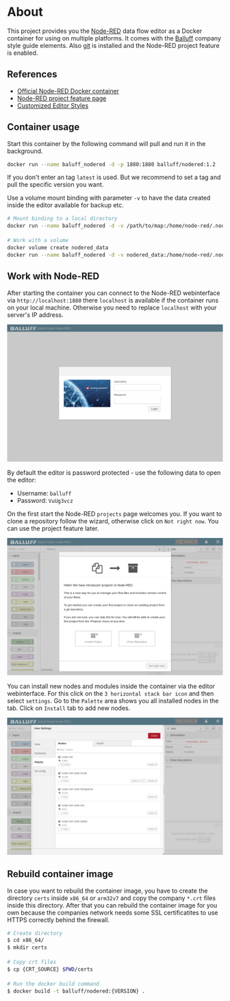 # About

This project provides you the [Node-RED](https://nodered.org/) data flow editor as a Docker container for using on multiple platforms.
It comes with the [Balluff](https://www.balluff.com) company style guide elements.
Also [git](https://git-scm.com/) is installed and the Node-RED project feature is enabled.

## References

- [Official Node-RED Docker container](https://github.com/node-red/node-red-docker)
- [Node-RED project feature page](https://nodered.org/docs/user-guide/projects/)
- [Customized Editor Styles](https://nodered.org/docs/configuration)

## Container usage

Start this container by the following command will pull and run it in the background.

```sh
docker run --name baluff_nodered -d -p 1880:1880 balluff/nodered:1.2
```

If you don't enter an tag `latest` is used. But we recommend to set a tag and pull the specific version you want.

Use a volume mount binding with parameter `-v` to have the data created inside the editor available for backup etc.

```sh
# Mount binding to a local directory
docker run --name baluff_nodered -d -v /path/to/map:/home/node-red/.node-red -p 1880:1880 balluff/nodered:1.2

# Work with a volume
docker volume create nodered_data
docker run --name baluff_nodered -d -v nodered_data:/home/node-red/.node-red -p 1880:1880 balluff/nodered:1.2
```

## Work with Node-RED

After starting the container you can connect to the Node-RED webinterface via `http://localhost:1880` there `localhost` is available if the container runs on your local machine.
Otherwise you need to replace `localhost` with your server's IP address.

![Node-RED start page](https://raw.githubusercontent.com/Balluff/docker-nodered/master/screens/nodered_start.png)

By default the editor is password protected - use the following data to open the editor:

- Username: `balluff`
- Password: `VuUg3vcz`

On the first start the Node-RED `projects` page welcomes you. If you want to clone a repository follow the wizard, otherwise click on `Not right now`.
You can use the project feature later.

![Node-RED project wizard](https://raw.githubusercontent.com/Balluff/docker-nodered/master/screens/nodered_project_wizard.png)

You can install new nodes and modules inside the container via the editor webinterface.
For this click on the `3 horizontal stack bar icon` and then select `settings`. Go to the `Palette` area shows you all installed nodes in the tab.
Click on `Install` tab to add new nodes.

![Node-RED settings palette](https://raw.githubusercontent.com/Balluff/docker-nodered/master/screens/nodered_settings_palette.png)

## Rebuild container image

In case you want to rebuild the container image, you have to create the directory `certs` inside `x86_64` or `arm32v7` and copy the company `*.crt` files inside this directory. After that you can rebuild the container image for you own because the companies network needs some SSL certificatites to use HTTPS correctly behind the firewall.

```sh
# Create directory
$ cd x86_64/
$ mkdir certs

# Copy crt files
$ cp {CRT_SOURCE} $PWD/certs

# Run the docker build command
$ docker build -t balluff/nodered:{VERSION} .
```

